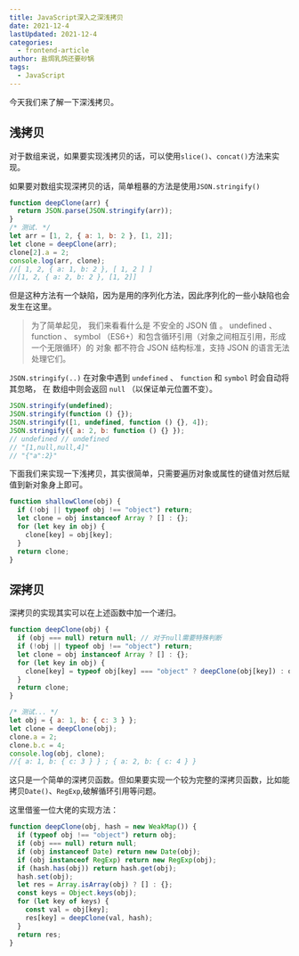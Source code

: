 ```yaml
---
title: JavaScript深入之深浅拷贝
date: 2021-12-4
lastUpdated: 2021-12-4
categories:
  - frontend-article
author: 盐焗乳鸽还要砂锅
tags:
  - JavaScript
---
```


今天我们来了解一下深浅拷贝。

## 浅拷贝

对于数组来说，如果要实现浅拷贝的话，可以使用`slice()`、`concat()`方法来实现。

如果要对数组实现深拷贝的话，简单粗暴的方法是使用`JSON.stringify()`

```js
function deepClone(arr) {
  return JSON.parse(JSON.stringify(arr));
}
/* 测试. */
let arr = [1, 2, { a: 1, b: 2 }, [1, 2]];
let clone = deepClone(arr);
clone[2].a = 2;
console.log(arr, clone);
//[ 1, 2, { a: 1, b: 2 }, [ 1, 2 ] ]
//[1, 2, { a: 2, b: 2 }, [1, 2]]
```

但是这种方法有一个缺陷，因为是用的序列化方法，因此序列化的一些小缺陷也会发生在这里。

> 为了简单起见， 我们来看看什么是 不安全的 JSON 值 。 undefined 、 function 、 symbol （ES6+）和包含循环引用（对象之间相互引用，形成一个无限循环）的 对象 都不符合 JSON 结构标准，支持 JSON 的语言无法处理它们。

`JSON.stringify(..)` 在对象中遇到 `undefined` 、 `function` 和 `symbol` 时会自动将其忽略， 在 数组中则会返回 `null` （以保证单元位置不变）。

```js
JSON.stringify(undefined);
JSON.stringify(function () {});
JSON.stringify([1, undefined, function () {}, 4]);
JSON.stringify({ a: 2, b: function () {} });
// undefined // undefined
// "[1,null,null,4]"
// "{"a":2}"
```

下面我们来实现一下浅拷贝，其实很简单，只需要遍历对象或属性的键值对然后赋值到新对象身上即可。

```js
function shallowClone(obj) {
  if (!obj || typeof obj !== "object") return;
  let clone = obj instanceof Array ? [] : {};
  for (let key in obj) {
    clone[key] = obj[key];
  }
  return clone;
}
```

## 深拷贝

深拷贝的实现其实可以在上述函数中加一个递归。

```js
function deepClone(obj) {
  if (obj === null) return null; // 对于null需要特殊判断
  if (!obj || typeof obj !== "object") return;
  let clone = obj instanceof Array ? [] : {};
  for (let key in obj) {
    clone[key] = typeof obj[key] === "object" ? deepClone(obj[key]) : obj[key];
  }
  return clone;
}

/* 测试... */
let obj = { a: 1, b: { c: 3 } };
let clone = deepClone(obj);
clone.a = 2;
clone.b.c = 4;
console.log(obj, clone);
//{ a: 1, b: { c: 3 } } ; { a: 2, b: { c: 4 } }
```

这只是一个简单的深拷贝函数。但如果要实现一个较为完整的深拷贝函数，比如能拷贝`Date()`、`RegExp`,破解循环引用等问题。

这里借鉴一位大佬的实现方法：

```js
function deepClone(obj, hash = new WeakMap()) {
  if (typeof obj !== "object") return obj;
  if (obj === null) return null;
  if (obj instanceof Date) return new Date(obj);
  if (obj instanceof RegExp) return new RegExp(obj);
  if (hash.has(obj)) return hash.get(obj);
  hash.set(obj);
  let res = Array.isArray(obj) ? [] : {};
  const keys = Object.keys(obj);
  for (let key of keys) {
    const val = obj[key];
    res[key] = deepClone(val, hash);
  }
  return res;
}
```
